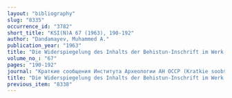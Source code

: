 ```yaml
---
layout: "bibliography"
slug: "8335"
occurrence_id: "3782"
short_title: "KSI(N)A 67 (1963), 190-192"
author: "Dandamayev, Muhammed A."
publication_year: "1963"
title: "Die Widerspiegelung des Inhalts der Behistun-Inschrift im Werk Herodots (in Russ.)"
volume_no_: "67"
pages: "190-192"
journal: "Краткие сообщения Института Археологии АН ОССР (Kratkie soobŝenija Instituta Arheologii AN OSSR)"
title: "Die Widerspiegelung des Inhalts der Behistun-Inschrift im Werk Herodots (in Russ.)"
previous_item: "8338"
---
```

